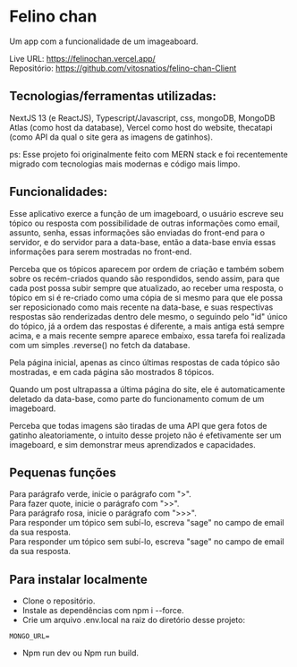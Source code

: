 # Felino chan

Um app com a funcionalidade de um imageaboard.

Live URL: https://felinochan.vercel.app/ \
Repositório: https://github.com/vitosnatios/felino-chan-Client

## Tecnologias/ferramentas utilizadas:

NextJS 13 (e ReactJS), Typescript/Javascript, css, mongoDB, MongoDB Atlas (como host da database), Vercel como host do website, thecatapi (como API da qual o site gera as imagens de gatinhos).

ps: Esse projeto foi originalmente feito com MERN stack e foi recentemente migrado com tecnologias mais modernas e código mais limpo.

## Funcionalidades:

Esse aplicativo exerce a função de um imageboard, o usuário escreve seu tópico ou resposta com possibilidade de outras informações como email, assunto, senha, essas informações são enviadas do front-end para o servidor, e do servidor para a data-base, então a data-base envia essas informações para serem mostradas no front-end.

Perceba que os tópicos aparecem por ordem de criação e também sobem sobre os recém-criados quando são respondidos, sendo assim, para que cada post possa subir sempre que atualizado, ao receber uma resposta, o tópico em si é re-criado como uma cópia de si mesmo para que ele possa ser reposicionado como mais recente na data-base, e suas respectivas respostas são renderizadas dentro dele mesmo, o seguindo pelo "id" único do tópico, já a ordem das respostas é diferente, a mais antiga está sempre acima, e a mais recente sempre aparece embaixo, essa tarefa foi realizada com um simples .reverse() no fetch da database.

Pela página inicial, apenas as cinco últimas respostas de cada tópico são mostradas, e em cada página são mostrados 8 tópicos.

Quando um post ultrapassa a última página do site, ele é automaticamente deletado da data-base, como parte do funcionamento comum de um imageboard.

Perceba que todas imagens são tiradas de uma API que gera fotos de gatinho aleatoriamente, o intuito desse projeto não é efetivamente ser um imageboard, e sim demonstrar meus aprendizados e capacidades.

## Pequenas funções

Para parágrafo verde, inicie o parágrafo com ">". \
Para fazer quote, inicie o parágrafo com ">>". \
Para parágrafo rosa, inicie o parágrafo com ">>>". \
Para responder um tópico sem subí-lo, escreva "sage" no campo de email da sua resposta. \
Para responder um tópico sem subí-lo, escreva "sage" no campo de email da sua resposta.

## Para instalar localmente

- Clone o repositório.
- Instale as dependências com npm i --force.
- Crie um arquivo .env.local na raiz do diretório desse projeto:

```env
MONGO_URL=
```

- Npm run dev ou Npm run build.
